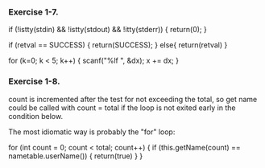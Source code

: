 ### Exercise 1-7.

if (!istty(stdin) && !istty(stdout) && !itty(stderr)) {
	return(0);
}

if (retval == SUCCESS) {
	return(SUCCESS);
} else{
	return(retval)
}

for (k=0; k < 5; k++) {
	scanf("%lf ", &dx);
	x += dx;
}



### Exercise 1-8.

count is incremented after the test for not exceeding the total, 
so get name could be called with count = total if the loop is not exited
early in the condition below. 

The most idiomatic way is probably the "for" loop:

for (int count = 0; count < total; count++) {
	if (this.getName(count) == nametable.userName()) {
		return(true)
	}
}
